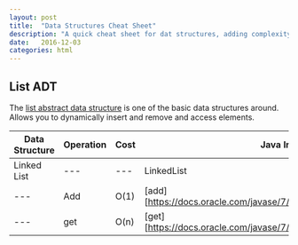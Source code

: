 ```yaml
---
layout: post
title:  "Data Structures Cheat Sheet"
description: "A quick cheat sheet for dat structures, adding complexity and a implementation sample in java"
date:   2016-12-03
categories: html
---
```


## List ADT

The [list abstract data structure](https://goo.gl/mhgkxI) is one of the basic data structures around. Allows you to dynamically insert and remove and access elements.

|Data Structure|Operation|Cost|Java Implementation
|---|---|---|---|
|Linked List|---|---|LinkedList
|---|Add|O(1)|[add][https://docs.oracle.com/javase/7/docs/api/java/util/LinkedList.html#add(E)]
|---|get|O(n)|[get][https://docs.oracle.com/javase/7/docs/api/java/util/LinkedList.html#get(int)]
